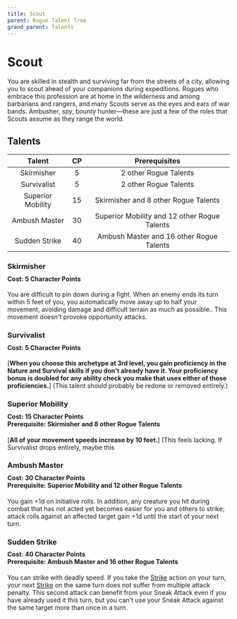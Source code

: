 ```yaml
---
title: Scout
parent: Rogue Talent Tree
grand_parent: Talents
---
```


# Scout
You are skilled in stealth and surviving far from the streets of a city, allowing you to scout ahead of your companions during expeditions. Rogues who embrace this profession are at home in the wilderness and among barbarians and rangers, and many Scouts serve as the eyes and ears of war bands. Ambusher, spy, bounty hunter—these are just a few of the roles that Scouts assume as they range the world.

## Talents

| Talent | CP | Prerequisites |
|:------:|:--:|:-------------:|
| Skirmisher        | 5  | 2 other Rogue Talents |
| Survivalist       | 5  | 2 other Rogue Talents |
| Superior Mobility | 15 | Skirmisher and 8 other Rogue Talents |
| Ambush Master     | 30 | Superior Mobility and 12 other Rogue Talents |
| Sudden Strike     | 40 | Ambush Master and 16 other Rogue Talents |

### Skirmisher

<div style="margin-top:-10px;"></div>

#### **Cost:** 5 Character Points
You are difficult to pin down during a fight. When an enemy ends its turn within 5 feet of you, you automatically move away up to half your movement, avoiding damage and difficult terrain as much as possible.. This movement doesn't provoke opportunity attacks.

### Survivalist

<div style="margin-top:-10px;"></div>

#### **Cost:** 5 Character Points
[**When you choose this archetype at 3rd level, you gain proficiency in the Nature and Survival skills if you don't already have it. Your proficiency bonus is doubled for any ability check you make that uses either of those proficiencies.**] (This talent should probably be redone or removed entirely.)

### Superior Mobility

<div style="margin-top:-10px;"></div>

#### **Cost:** 15 Character Points<br>**Prerequisite:** Skirmisher and 8 other Rogue Talents
[**All of your movement speeds increase by 10 feet.**] (This feels lacking. If Survivalist drops entirely, maybe this 

### Ambush Master

<div style="margin-top:-10px;"></div>

#### **Cost:** 30 Character Points<br>**Prerequisite:** Superior Mobility and 12 other Rogue Talents
You gain +1d on initiative rolls. In addition, any creature you hit during combat that has not acted yet becomes easier for you and others to strike; attack rolls against an affected target gain +1d until the start of your next turn.

### Sudden Strike

<div style="margin-top:-10px;"></div>

#### **Cost:** 40 Character Points<br>**Prerequisite:** Ambush Master and 16 other Rogue Talents
You can strike with deadly speed. If you take the [Strike](https://stormchaserroleplaying.com/stormchaserRPG/Combat/Actions/Strike/) action on your turn, your next [Strike](https://stormchaserroleplaying.com/stormchaserRPG/Combat/Actions/Strike/) on the same turn does not suffer from multiple attack penalty. This second attack can benefit from your Sneak Attack even if you have already used it this turn, but you can't use your Sneak Attack against the same target more than once in a turn.
